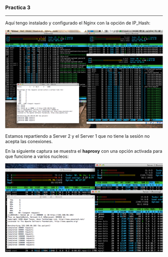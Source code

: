 ### Practica 3

----------

Aquí tengo instalado y configurado el Nginx con la opción de IP_Hash:

![Reparto de carga con IP_Hash](https://github.com/Jesus-Sheriff/SWAP/blob/master/Practica3/Capturas/carga%20con%20ab%20e%20ip_hash.png?raw=true)

 Estamos repartiendo a Server 2 y el Server 1 que no tiene la sesión no acepta las conexiones.

En la siguiente captura se muestra el **haproxy** con una opción activada para que funcione a varios nucleos:

![enter image description here](https://raw.githubusercontent.com/Jesus-Sheriff/SWAP/master/Practica3/Capturas/ab_haproxy_multicore.tiff)

